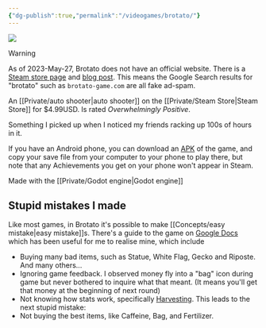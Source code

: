 ```yaml
---
{"dg-publish":true,"permalink":"/videogames/brotato/"}
---
```


![](https://cdn.cloudflare.steamstatic.com/steam/apps/1942280/header.jpg?t=1677509097)

> [!warning]
> As of 2023-May-27, Brotato does not have an official website. There is a [Steam store page](https://store.steampowered.com/app/1942280/Brotato/?snr=1_1056_4_creator_1059&curator_clanid=38515064) and [blog post](https://www.blobfish.dev/my-new-game-brotato/). This means the Google Search results for "brotato" such as `brotato-game.com` are all fake ad-spam.

An [[Private/auto shooter\|auto shooter]] on the [[Private/Steam Store\|Steam Store]] for $4.99USD. Is rated *Overwhelmingly Positive*.

Something I picked up when I noticed my friends racking up 100s of hours in it.

If you have an Android phone, you can download an [APK](https://brotato.wiki.spellsandguns.com/Modding#Mobile_Mods ) of the game, and copy your save file from your computer to your phone to play there, but note that any Achievements you get on your phone won't appear in Steam.

Made with the [[Private/Godot engine\|Godot engine]]

## Stupid mistakes I made

Like most games, in Brotato it's possible to make [[Concepts/easy mistake\|easy mistake]]s. There's a guide to the game on [Google Docs](https://docs.google.com/document/d/1-c33h4oZwmWj3ZOz4xp0HN4vIyMXxOwGK8Rm8e4mfKE/edit) which has been useful for me to realise mine, which include

- Buying many bad items, such as Statue, White Flag, Gecko and Riposte. And many others...
- Ignoring game feedback. I observed money fly into a "bag" icon during game but never bothered to inquire what that meant. (It means you'll get that money at the beginning of next round)
- Not knowing how stats work, specifically [Harvesting](https://brotato.wiki.spellsandguns.com/Harvesting). This leads to the next stupid mistake:
- Not buying the best items, like Caffeine, Bag, and Fertilizer.

